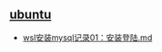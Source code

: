 ## [ubuntu](./src/docs/ubuntu)
- [wsl安装mysql记录01：安装登陆.md](./src/docs/ubuntu/src/wsl安装mysql记录01：安装登陆.md)
